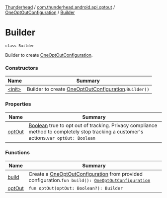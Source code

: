 [Thunderhead](../../../index.md) / [com.thunderhead.android.api.optout](../../index.md) / [OneOptOutConfiguration](../index.md) / [Builder](./index.md)

# Builder

`class Builder`

Builder to create [OneOptOutConfiguration](../index.md).

### Constructors

| Name | Summary |
|---|---|
| [&lt;init&gt;](-init-.md) | Builder to create [OneOptOutConfiguration](../index.md).`Builder()` |

### Properties

| Name | Summary |
|---|---|
| [optOut](opt-out.md) | [Boolean](#) true to opt out of tracking. Privacy compliance method to completely stop tracking a customer's actions.`var optOut: Boolean` |

### Functions

| Name | Summary |
|---|---|
| [build](build.md) | Create a [OneOptOutConfiguration](../index.md) from provided configuration.`fun build(): `[`OneOptOutConfiguration`](../index.md) |
| [optOut](opt-out.md) | `fun optOut(optOut: Boolean?): Builder` |
